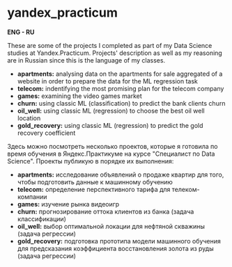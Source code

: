 # yandex_practicum
<b>ENG - RU</b>

These are some of the projects I completed as part of my Data Science studies at Yandex.Practicum. Projects' description as well as my reasoning are in Russian since this is the language of my classes.
- <b>apartments:</b> analysing data on the apartments for sale aggregated of a website in order to prepare the data for the ML regression task
- <b>telecom:</b> indentifying the most promising plan for the telecom company
- <b>games:</b> examining the video games market
- <b>churn:</b> using classic ML (classification) to predict the bank clients churn 
- <b>oil_well:</b> using classic ML (regression) to choose the best oil well location
- <b>gold_recovery:</b> using classic ML (regression) to predict the gold recovery coefficient 

Здесь можно посмотреть несколько проектов, которые я готовила по время обучения в Яндекс.Практикуме на курсе "Специалист по Data Science". Проекты публикую в порядке их выполнения:
- <b>apartments:</b> исследование объявлений о продаже квартир для того, чтобы подготовить данные к машинному обучению
- <b>telecom:</b> определение перспективного тарифа для телеком-компании
- <b>games:</b> изучение рынка видеоигр
- <b>churn:</b> прогнозирование оттока клиентов из банка (задача классификации)
- <b>oil_well:</b> выбор оптимальной локации для нефтяной скважины (задача регрессии)
- <b>gold_recovery:</b> подготовка прототипа модели машинного обучения для предсказания коэффициента восстановления золота из руды (задача регрессии)
